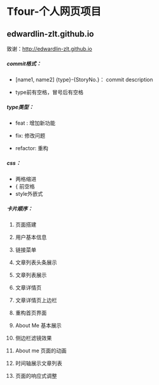 # Tfour-个人网页项目

## edwardlin-zlt.github.io

致谢：<http://edwardlin-zlt.github.io>

##### commit格式：

* [name1, name2] {type}-{StoryNo.}： commit description

* type前有空格，冒号后有空格

##### type类型：

* feat : 增加新功能

* fix: 修改问题
* refactor: 重构

##### css：

* 两格缩进
* { 前空格
* style外嵌式

##### 卡片顺序：

1. 页面搭建
2. 用户基本信息
3. 链接菜单
4. 文章列表头条展示
5. 文章列表展示
6. 文章详情页
7. 文章详情页上边栏
8. 重构首页界面

9. About Me 基本展示

10. 侧边栏滤镜效果

11. About me 页面的动画

12. 时间轴展示文章列表

13. 页面的响应式调整
